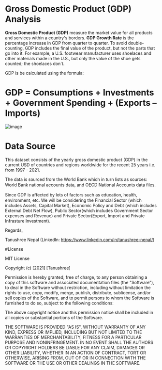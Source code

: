 # Gross Domestic Product (GDP) Analysis

**Gross Domestic Product (GDP)** measure the market value for all products and services within a country's borders. 
**GDP Growth Rate** is the percentage increase in GDP from quarter to quarter. 
To avoid double-counting, GDP includes the final value of the product, but not the parts that go into it.
For example, a U.S. footwear manufacturer uses shoelaces and other materials made in the U.S., but only the value of the shoe gets counted; the shoelaces don't.



GDP is be calculated using the formula:

# GDP = Consumptions +  Investments + Government Spending + (Exports – Imports)

![image](https://user-images.githubusercontent.com/59421381/194752641-10906a5e-b7fc-4b4a-8271-f01993a4bc07.png)


# Data Source

This dataset consists of the yearly gross domestic product (GDP) in the current  USD of countries and regions worldwide for the recent 25 years i.e. from 1997 -  2021. 

The data is sourced from the World Bank which in  turn lists as sources: World Bank national accounts data, and OECD National  Accounts data ﬁles.

Since GDP is aﬀected by lots of factors such as education, health, environment,  etc. We will be considering the Financial Sector (which includes Assets, Capital  Market), Economic Policy and Debt (which includes External Debt Net Flow), Public  Sector(which includes Government Sector expenses and Revenue) and Private  Sector(Export, Import and Private Infrasture Investment).

Regards, 

Tanushree Nepal
(LinkedIn: https://www.linkedin.com/in/tanushree-nepal/)



#License

MIT License

Copyright (c) [2021] [Tanushree]

Permission is hereby granted, free of charge, to any person obtaining a copy
of this software and associated documentation files (the "Software"), to deal
in the Software without restriction, including without limitation the rights
to use, copy, modify, merge, publish, distribute, sublicense, and/or sell
copies of the Software, and to permit persons to whom the Software is
furnished to do so, subject to the following conditions:

The above copyright notice and this permission notice shall be included in all
copies or substantial portions of the Software.

THE SOFTWARE IS PROVIDED "AS IS", WITHOUT WARRANTY OF ANY KIND, EXPRESS OR
IMPLIED, INCLUDING BUT NOT LIMITED TO THE WARRANTIES OF MERCHANTABILITY,
FITNESS FOR A PARTICULAR PURPOSE AND NONINFRINGEMENT. IN NO EVENT SHALL THE
AUTHORS OR COPYRIGHT HOLDERS BE LIABLE FOR ANY CLAIM, DAMAGES OR OTHER
LIABILITY, WHETHER IN AN ACTION OF CONTRACT, TORT OR OTHERWISE, ARISING FROM,
OUT OF OR IN CONNECTION WITH THE SOFTWARE OR THE USE OR OTHER DEALINGS IN THE
SOFTWARE.
